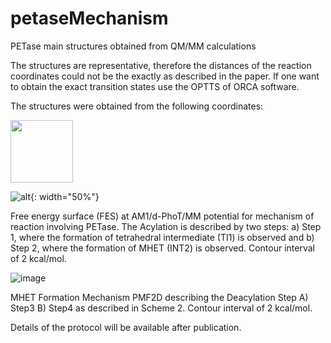 # petaseMechanism
PETase main structures obtained from QM/MM calculations

The structures are representative, therefore the distances of the reaction coordinates could not be the exactly as described in the paper. If one want to obtain the exact transition states use the OPTTS of ORCA software.

The structures were obtained from the following coordinates:

<img src="[https://github.com/albertomds/petaseMechanism/assets/37826818/7a53b854-ce56-4efa-889a-cb2d621d856a" width="100">

![alt](https://github.com/albertomds/petaseMechanism/assets/37826818/9ec0f1bb-ac88-416a-b600-fc12ba303b43){: width="50%"}

Free energy surface (FES) at AM1/d-PhoT/MM potential for mechanism of reaction involving PETase. The Acylation is described by two steps: a) Step 1, where the formation of tetrahedral intermediate (TI1) is observed and b) Step 2, where the formation of MHET (INT2) is observed. Contour interval of 2 kcal/mol.

![image](https://github.com/albertomds/petaseMechanism/assets/37826818/9ec0f1bb-ac88-416a-b600-fc12ba303b43)

MHET Formation Mechanism PMF2D describing the Deacylation Step A) Step3 B) Step4 as described in Scheme 2. Contour interval of 2 kcal/mol.

Details of the protocol will be available after publication.
